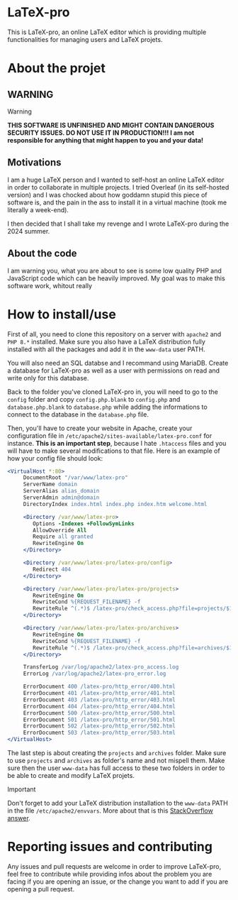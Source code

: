 # LaTeX-pro

This is LaTeX-pro, an online LaTeX editor which is providing multiple functionalities for managing users and LaTeX projets.

# About the projet

## **WARNING**

> [!WARNING] 
> **THIS SOFTWARE IS UNFINISHED AND MIGHT CONTAIN DANGEROUS SECURITY ISSUES. DO NOT USE IT IN PRODUCTION!!! I am not responsible for anything that might happen to you and your data!**


## Motivations

I am a huge LaTeX person and I wanted to self-host an online LaTeX editor in order to collaborate in multiple projects. I tried Overleaf (in its self-hosted version) and I was chocked about how goddamn stupid this piece of software is, and the pain in the ass to install it in a virtual machine (took me literally a week-end).

I then decided that I shall take my revenge and I wrote LaTeX-pro during the 2024 summer.

## About the code

I am warning you, what you are about to see is some low quality PHP and JavaScript code which can be heavily improved. My goal was to make this software work, whitout really 

# How to install/use

First of all, you need to clone this repository on a server with `apache2` and `PHP 8.*` installed. Make sure you also have a LaTeX distribution fully installed with all the packages and add it in the `www-data` user PATH.

You will also need an SQL databse and I recommand using MariaDB. Create a database for LaTeX-pro as well as a user with permissions on read and write only for this database.

Back to the folder you've cloned LaTeX-pro in, you will need to go to the `config` folder and copy `config.php.blank` to `config.php` and `database.php.blank` to `database.php` while adding the informations to connect to the database in the `database.php` file.

Then, you'll have to create your website in Apache, create your configuration file in `/etc/apache2/sites-available/latex-pro.conf` for instance. **This is an important step**, because I hate `.htaccess` files and you will have to make several modifications to that file. Here is an example of how your config file should look:

```apache
<VirtualHost *:80>
     DocumentRoot "/var/www/latex-pro"
     ServerName domain
     ServerAlias alias_domain
     ServerAdmin admin@domain
     DirectoryIndex index.html index.php index.htm welcome.html

     <Directory /var/www/latex-pro>
        Options -Indexes +FollowSymLinks
        AllowOverride All
        Require all granted
        RewriteEngine On
     </Directory>

     <Directory /var/www/latex-pro/latex-pro/config>
        Redirect 404
     </Directory>

     <Directory /var/www/latex-pro/latex-pro/projects>
        RewriteEngine On
        RewriteCond %{REQUEST_FILENAME} -f
        RewriteRule ^(.*)$ /latex-pro/check_access.php?file=projects/$1 [QSA,L]
     </Directory>

     <Directory /var/www/latex-pro/latex-pro/archives>
        RewriteEngine On
        RewriteCond %{REQUEST_FILENAME} -f
        RewriteRule ^(.*)$ /latex-pro/check_access.php?file=archives/$1 [QSA,L]
     </Directory>

     TransferLog /var/log/apache2/latex-pro_access.log
     ErrorLog /var/log/apache2/latex-pro_error.log

     ErrorDocument 400 /latex-pro/http_error/400.html
     ErrorDocument 401 /latex-pro/http_error/401.html
     ErrorDocument 403 /latex-pro/http_error/403.html
     ErrorDocument 404 /latex-pro/http_error/404.html
     ErrorDocument 500 /latex-pro/http_error/500.html
     ErrorDocument 501 /latex-pro/http_error/501.html
     ErrorDocument 502 /latex-pro/http_error/502.html
     ErrorDocument 503 /latex-pro/http_error/503.html
</VirtualHost>
```

The last step is about creating the `projects` and `archives` folder. Make sure to use `projects` and `archives` as folder's name and not mispell them. Make sure then the user `www-data` has full access to these two folders in order to be able to create and modify LaTeX projets.

> [!IMPORTANT]
> Don't forget to add your LaTeX distribution installation to the `www-data` PATH in the file `/etc/apache2/envvars`. More about that is this [StackOverflow answer](https://askubuntu.com/questions/204159/add-path-to-path-environment-variable-for-www-data).

# Reporting issues and contributing

Any issues and pull requests are welcome in order to improve LaTeX-pro, feel free to contribute while providing infos about the problem you are facing if you are opening an issue, or the change you want to add if you are opening a pull request.
